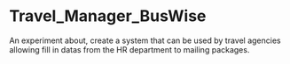 # Travel_Manager_BusWise
An experiment about, create a system that can be used by travel agencies allowing fill in datas from the HR department to mailing packages.
